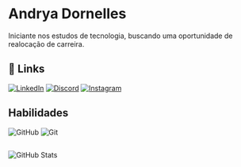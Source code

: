 # Andrya Dornelles
Iniciante nos estudos de tecnologia, buscando uma oportunidade de realocação de carreira.

## 🌸 Links
[![LinkedIn](https://img.shields.io/badge/LinkedIn-999?style=for-the-badge&logo=linkedin&logoColor=blue)](https://wwwlinkedin.com/in/andryadornelles/)
[![Discord](https://img.shields.io/badge/Discord-999?style=for-the-badge&logo=discord)](https://discord.com/channels/@andryadornelles/)
[![Instagram](https://img.shields.io/badge/-Instagram-999?style=for-the-badge&logo=instagram)](https://www.instagram.com/andryadornelles/)

## Habilidades
![GitHub](https://img.shields.io/badge/GitHub-999?style=for-the-badge&logo=github)
![Git](https://img.shields.io/badge/GIT-999?style=for-the-badge&logo=git)

##
![GitHub Stats](https://github-readme-stats.vercel.app/api?username=andryadornelles&theme=bear)
